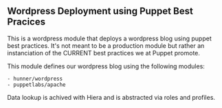 ## Wordpress Deployment using Puppet Best Pracices

This is a wordpress module that deploys a wordpress blog using puppet best practices. It's not meant to be a production module but rather an instanciation of the CURRENT best practices we at Puppet promote.

This module defines our wordpress blog using the following modules:

	- hunner/wordpress
	- puppetlabs/apache

Data lookup is achived with Hiera and is abstracted via roles and profiles. 


